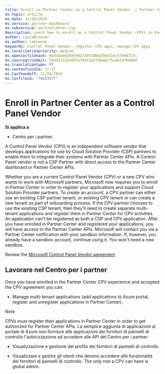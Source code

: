 ```yaml
---
title: Enroll in Partner Center as a Control Panel Vendor  | Partner Center
ms.topic: article
ms.date: 11/20/2019
ms.service: partner-dashboard
ms.subservice: partnercenter-csp
Description: Learn how to enroll as a Control Panel Vendor (CPV) in Partner Center.
author: LauraBrenner
ms.author: labrenne
keywords: Control Panel Vendor, register CPV apps, manage CPV apps
ms.localizationpriority: medium
ms.openlocfilehash: 0edc8aed269f992738f39b6250e51ec5f694727c
ms.sourcegitcommit: 524d3121e5053a74911e2fd4e9cf5aab14f6b48d
ms.translationtype: MT
ms.contentlocale: it-IT
ms.lasthandoff: 11/20/2019
ms.locfileid: "74253577"
---
```

# <a name="enroll-in-partner-center-as-a-control-panel-vendor"></a>Enroll in Partner Center as a Control Panel Vendor

**Si applica a**

- Centro per i partner

A Control Panel Vendor (CPV) is an independent software vendor that develops applications for use by Cloud Solution Provider (CSP) partners to enable them to integrate their systems with Partner Center APIs. A Control Panel vendor is not a CSP Partner with direct access to the Partner Center dashboard or Partner Center APIs.

Whether you are a current Control Panel Vendor (CPV) or a new CPV who wants to work with Microsoft partners, Microsoft now requires you to enroll in Partner Center in order to register your applications and support Cloud Solution Provider partners. To create an account, a CPV partner can either use an existing CSP partner tenant, or existing CPV tenant or can create a new tenant as part of onboarding process. If the CPV partner chooses to use the existing CSP tenant, then they'll need to create separate multi-tenant applications and register them in Partner Center for CPV activities. An application can't be registered as both a CSP and CPV application. After you have enrolled in Partner Center and registered your applications, you will have access to the Partner Center APIs.  Microsoft will contact you via a Partner Center notification with your sandbox information. If, however, you already have a sandbox account, continue using it. You won't need a new sandbox.   

Review the [Microsoft Control Panel Vendor agreement](https://go.microsoft.com/fwlink/?linkid=2055198)


## <a name="working-in-partner-center"></a>Lavorare nel Centro per i partner
Once you have enrolled in the Partner Center CPV experience and accepted the CPV agreement you can:

- Manage multi-tenant applications (add applications to Azure portal, register and unregister applications in Partner Center).

>[!Note] 
>CPVs must register their applications in Partner Center in order to get authorized for Partner Center APIs. La semplice aggiunta di applicazioni al portale di Azure non fornisce alle applicazioni dei fornitori di pannelli di controllo l'autorizzazione ad accedere alle API del Centro per i partner. 

- Visualizzazione e gestione del profilo dei fornitori di pannelli di controllo 

- Visualizzare e gestire gli utenti che devono accedere alle funzionalità dei fornitori di pannelli di controllo. The only role a CPV can have is global admin.



